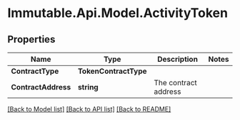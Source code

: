 # Immutable.Api.Model.ActivityToken

## Properties

Name | Type | Description | Notes
------------ | ------------- | ------------- | -------------
**ContractType** | **TokenContractType** |  | 
**ContractAddress** | **string** | The contract address | 

[[Back to Model list]](../README.md#documentation-for-models) [[Back to API list]](../README.md#documentation-for-api-endpoints) [[Back to README]](../README.md)


